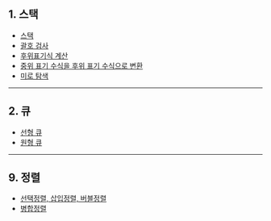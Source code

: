 ## 1. 스택

- [스택](https://github.com/weekbelt/data_structure/blob/master/stack/stack.c)
- [괄호 검사](https://github.com/weekbelt/data_structure/blob/master/stack/%EA%B4%84%ED%98%B8%EA%B2%80%EC%82%AC.c)
- [후위표기식 계산](https://github.com/weekbelt/data_structure/blob/master/stack/%ED%9B%84%EC%9C%84%ED%91%9C%EA%B8%B0%EC%8B%9D%20%EA%B3%84%EC%82%B0.c)
- [중위 표기 수식을 후위 표기 수식으로 변환](https://github.com/weekbelt/data_structure/blob/master/stack/%ED%9B%84%EC%9C%84%ED%91%9C%EA%B8%B0%EC%88%98%EC%8B%9D.c)
- [미로 탐색](https://github.com/weekbelt/data_structure/blob/master/stack/%EB%AF%B8%EB%A1%9C%ED%83%90%EC%83%89.c)

<hr>

## 2. 큐

- [선형 큐](https://github.com/weekbelt/data_structure/blob/master/queue/%EC%84%A0%ED%98%95%ED%81%90.c)
- [원형 큐](https://github.com/weekbelt/data_structure/blob/master/queue/%EC%9B%90%ED%98%95%ED%81%90.c)
<hr>

## 9. 정렬

- [선택정렬, 삽입정렬, 버블정렬](https://github.com/weekbelt/data_structure/blob/master/%EC%A0%95%EB%A0%AC/%EA%B8%B0%EB%B3%B8%EC%A0%95%EB%A0%AC.c)
- [병합정렬](/정렬/병합정렬.c)
